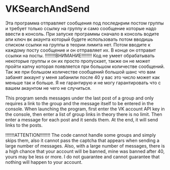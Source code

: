 # VKSearchAndSend
Эта программа отправляет сообщения под последнрим постом группы и требует только ссылку на группу и само сообщение которые надо ввести в консоль.
При запуске программы сначало в консоль водите апи ключ вк акаунта который будете использовать потом вводишь списком ссылки на группы в теории лимита нет.
Потом вводите  к каждому посту сообщение и он отправляет их.
В конце он отправит ссылки на посты.
                !!!!!!!!ВНИМАНИЕ!!!!!!!!
Код не умеет обрабатывать некоторые группы и он их просто пропускает, также он не может пройти капчу которая появляется при большом количестве сообщений.
Так же при большом количестве сообщений большой шанс что вам забанят аккаунт у меня забанили после 40 у вас это число может как меньше так и больше.
Я не гарантирую и не могу гарантировать что с вашем акаунтом  не чего не случиться.


This program sends messages under the last post of a group and only requires a link to the group and the message itself to be entered in the console.
When launching the program, first enter the VK account API key in the console, then enter a list of group links in theory there is no limit.
Then enter a message for each post and it sends them.
At the end, it will send links to the posts.

!!!!!!!ATTENTION!!!!!!!!
The code cannot handle some groups and simply skips them, also it cannot pass the captcha that appears when sending a large number of messages.
Also, with a large number of messages, there is a high chance that your account will be banned, mine was banned after 40, yours may be less or more.
I do not guarantee and cannot guarantee that nothing will happen to your account.
